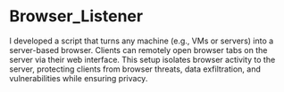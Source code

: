 # Browser_Listener
I developed a script that turns any machine (e.g., VMs or servers) into a server-based browser. Clients can remotely open browser tabs on the server via their web interface. This setup isolates browser activity to the server, protecting clients from browser threats, data exfiltration, and vulnerabilities while ensuring privacy.
